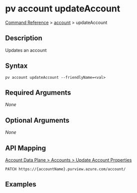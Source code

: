 # pv account updateAccount
[Command Reference](../../../README.md#command-reference) > [account](./main.md) > updateAccount

## Description
Updates an account

## Syntax
```
pv account updateAccount --friendlyName=<val>
```

## Required Arguments
*None*

## Optional Arguments
*None*

## API Mapping
[Account Data Plane > Accounts > Update Account Properties](https://docs.microsoft.com/en-us/rest/api/purview/accountdataplane/accounts/update-account-properties)
```
PATCH https://{accountName}.purview.azure.com/account/
```

## Examples
```powershell

```
